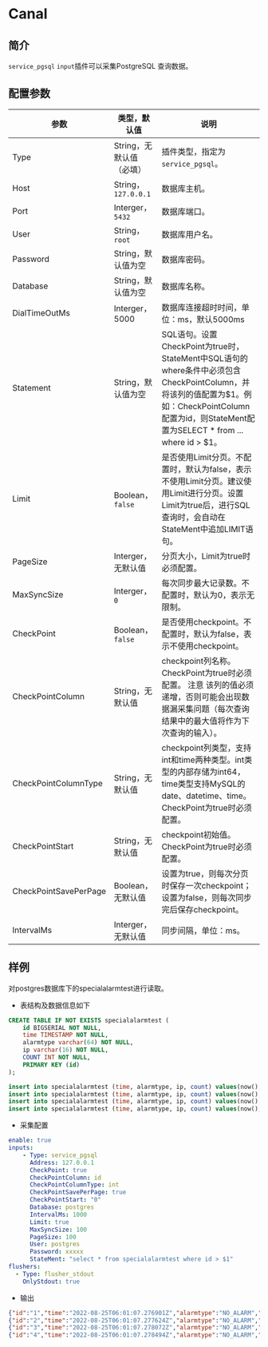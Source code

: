 # Canal

## 简介

`service_pgsql` `input`插件可以采集PostgreSQL 查询数据。

## 配置参数

| 参数 | 类型，默认值 | 说明 |
| --- | --- | --- |
| Type | String，无默认值（必填） | 插件类型，指定为`service_pgsql`。 |
| Host| String，`127.0.0.1` | 数据库主机。|
| Port | Interger，`5432` | 数据库端口。|
| User | String，`root` | 数据库用户名。|
| Password | String，默认值为空 | 数据库密码。|
| Database | String，默认值为空 | 数据库名称。|
| DialTimeOutMs | Interger，5000 | 数据库连接超时时间，单位：ms，默认5000ms |
| Statement | String，默认值为空| SQL语句。设置CheckPoint为true时，StateMent中SQL语句的where条件中必须包含CheckPointColumn，并将该列的值配置为$1。例如：CheckPointColumn配置为id，则StateMent配置为SELECT * from ... where id > $1。 |
| Limit | Boolean，`false`| 是否使用Limit分页。不配置时，默认为false，表示不使用Limit分页。建议使用Limit进行分页。设置Limit为true后，进行SQL查询时，会自动在StateMent中追加LIMIT语句。 |
| PageSize | Interger，无默认值 | 分页大小，Limit为true时必须配置。|
| MaxSyncSize | Interger，`0` | 每次同步最大记录数。不配置时，默认为0，表示无限制。|
| CheckPoint | Boolean，`false`| 是否使用checkpoint。不配置时，默认为false，表示不使用checkpoint。|
| CheckPointColumn | String，无默认值| checkpoint列名称。 CheckPoint为true时必须配置。 注意 该列的值必须递增，否则可能会出现数据漏采集问题（每次查询结果中的最大值将作为下次查询的输入）。|
| CheckPointColumnType | String，无默认值| checkpoint列类型，支持int和time两种类型。int类型的内部存储为int64，time类型支持MySQL的date、datetime、time。 CheckPoint为true时必须配置。|
| CheckPointStart | String，无默认值| checkpoint初始值。CheckPoint为true时必须配置。|
| CheckPointSavePerPage | Boolean，无默认值| 设置为true，则每次分页时保存一次checkpoint；设置为false，则每次同步完后保存checkpoint。|
| IntervalMs | Interger，无默认值| 同步间隔，单位：ms。|


## 样例

对postgres数据库下的specialalarmtest进行读取。

* 表结构及数据信息如下

```sql
CREATE TABLE IF NOT EXISTS specialalarmtest (
    id BIGSERIAL NOT NULL, 
	time TIMESTAMP NOT NULL, 
	alarmtype varchar(64) NOT NULL, 
	ip varchar(16) NOT NULL, 
	COUNT INT NOT NULL, 
	PRIMARY KEY (id)
);

insert into specialalarmtest (time, alarmtype, ip, count) values(now(), 'NO_ALARM', '10.10.***.***', 0);
insert into specialalarmtest (time, alarmtype, ip, count) values(now(), 'NO_ALARM', '10.10.***.***', 1);
insert into specialalarmtest (time, alarmtype, ip, count) values(now(), 'NO_ALARM', '10.10.***.***', 2);
insert into specialalarmtest (time, alarmtype, ip, count) values(now(), 'NO_ALARM', '10.10.***.***', 3);
```



* 采集配置

```yaml
enable: true
inputs:
    - Type: service_pgsql
      Address: 127.0.0.1
      CheckPoint: true
      CheckPointColumn: id
      CheckPointColumnType: int
      CheckPointSavePerPage: true
      CheckPointStart: "0"
      Database: postgres
      IntervalMs: 1000
      Limit: true
      MaxSyncSize: 100
      PageSize: 100
      User: postgres
      Password: xxxxx 
      StateMent: "select * from specialalarmtest where id > $1"
flushers:
  - Type: flusher_stdout
    OnlyStdout: true
```

* 输出

```json
{"id":"1","time":"2022-08-25T06:01:07.276901Z","alarmtype":"NO_ALARM","ip":"10.10.***.***","count":"0","__time__":"1661416452"}
{"id":"2","time":"2022-08-25T06:01:07.277624Z","alarmtype":"NO_ALARM","ip":"10.10.***.***","count":"1","__time__":"1661416452"}
{"id":"3","time":"2022-08-25T06:01:07.278072Z","alarmtype":"NO_ALARM","ip":"10.10.***.***","count":"2","__time__":"1661416452"}
{"id":"4","time":"2022-08-25T06:01:07.278494Z","alarmtype":"NO_ALARM","ip":"10.10.***.***","count":"3","__time__":"1661416452"}
```
